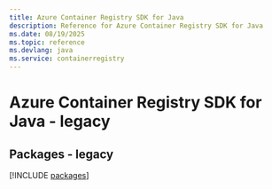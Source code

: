 ```yaml
---
title: Azure Container Registry SDK for Java
description: Reference for Azure Container Registry SDK for Java
ms.date: 08/19/2025
ms.topic: reference
ms.devlang: java
ms.service: containerregistry
---
```

# Azure Container Registry SDK for Java - legacy
## Packages - legacy
[!INCLUDE [packages](container-registry-index.md)]